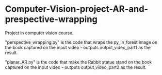 # Computer-Vision-project-AR-and-prespective-wrapping
Project in computer vision course.

"perspective_wrapping.py" is the code that wraps the py_in_forest image on the book captured on the input video - outputs output_video_part1 as the result.

"planar_AR.py" is the code that make the Rabbit statue stand on the book captured on the input video - outputs output_video_part2 as the result.
